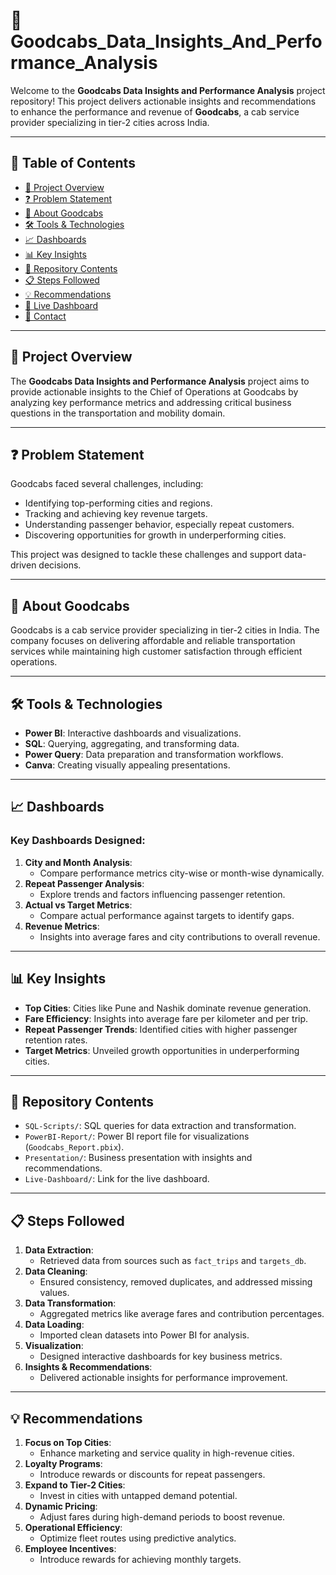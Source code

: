 # 🚖 **Goodcabs_Data_Insights_And_Performance_Analysis**  

Welcome to the **Goodcabs Data Insights and Performance Analysis** project repository! This project delivers actionable insights and recommendations to enhance the performance and revenue of **Goodcabs**, a cab service provider specializing in tier-2 cities across India.

---

## 📑 **Table of Contents**  
- [🚀 Project Overview](#project-overview)  
- [❓ Problem Statement](#problem-statement)  
- [🏢 About Goodcabs](#about-goodcabs)  
- [🛠️ Tools & Technologies](#tools--technologies)  
- [📈 Dashboards](#dashboards)  
- [📊 Key Insights](#key-insights)  
- [📂 Repository Contents](#repository-contents)  
- [📋 Steps Followed](#steps-followed)  
- [💡 Recommendations](#recommendations)   
- [📜 Live Dashboard](#live-dashboard)  
- [📝 Contact](#contact)  

---

## 🚀 **Project Overview**  
The **Goodcabs Data Insights and Performance Analysis** project aims to provide actionable insights to the Chief of Operations at Goodcabs by analyzing key performance metrics and addressing critical business questions in the transportation and mobility domain.

---

## ❓ **Problem Statement**  
Goodcabs faced several challenges, including:  
- Identifying top-performing cities and regions.  
- Tracking and achieving key revenue targets.  
- Understanding passenger behavior, especially repeat customers.  
- Discovering opportunities for growth in underperforming cities.  

This project was designed to tackle these challenges and support data-driven decisions.

---

## 🏢 **About Goodcabs**  
Goodcabs is a cab service provider specializing in tier-2 cities in India. The company focuses on delivering affordable and reliable transportation services while maintaining high customer satisfaction through efficient operations.

---

## 🛠️ **Tools & Technologies**  
- **Power BI**: Interactive dashboards and visualizations.  
- **SQL**: Querying, aggregating, and transforming data.  
- **Power Query**: Data preparation and transformation workflows.  
- **Canva**: Creating visually appealing presentations.  

---

## 📈 **Dashboards**  
### Key Dashboards Designed:  
1. **City and Month Analysis**:  
   - Compare performance metrics city-wise or month-wise dynamically.  
2. **Repeat Passenger Analysis**:  
   - Explore trends and factors influencing passenger retention.  
3. **Actual vs Target Metrics**:  
   - Compare actual performance against targets to identify gaps.  
4. **Revenue Metrics**:  
   - Insights into average fares and city contributions to overall revenue.  

---

## 📊 **Key Insights**  
- **Top Cities**: Cities like Pune and Nashik dominate revenue generation.  
- **Fare Efficiency**: Insights into average fare per kilometer and per trip.  
- **Repeat Passenger Trends**: Identified cities with higher passenger retention rates.  
- **Target Metrics**: Unveiled growth opportunities in underperforming cities.  

---

## 📂 **Repository Contents**  
- `SQL-Scripts/`: SQL queries for data extraction and transformation.  
- `PowerBI-Report/`: Power BI report file for visualizations (`Goodcabs_Report.pbix`).  
- `Presentation/`: Business presentation with insights and recommendations.  
- `Live-Dashboard/`: Link for the live dashboard.  

---

## 📋 **Steps Followed**  
1. **Data Extraction**:  
   - Retrieved data from sources such as `fact_trips` and `targets_db`.  
2. **Data Cleaning**:  
   - Ensured consistency, removed duplicates, and addressed missing values.  
3. **Data Transformation**:  
   - Aggregated metrics like average fares and contribution percentages.  
4. **Data Loading**:  
   - Imported clean datasets into Power BI for analysis.  
5. **Visualization**:  
   - Designed interactive dashboards for key business metrics.  
6. **Insights & Recommendations**:  
   - Delivered actionable insights for performance improvement.  

---

## 💡 **Recommendations**  
1. **Focus on Top Cities**:  
   - Enhance marketing and service quality in high-revenue cities.  
2. **Loyalty Programs**:  
   - Introduce rewards or discounts for repeat passengers.  
3. **Expand to Tier-2 Cities**:  
   - Invest in cities with untapped demand potential.  
4. **Dynamic Pricing**:  
   - Adjust fares during high-demand periods to boost revenue.  
5. **Operational Efficiency**:  
   - Optimize fleet routes using predictive analytics.  
6. **Employee Incentives**:  
   - Introduce rewards for achieving monthly targets.  
